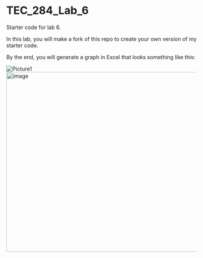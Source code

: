 # TEC_284_Lab_6
Starter code for lab 6.

In this lab, you will make a fork of this repo to create your own version of my starter code.

By the end, you will generate a graph in Excel that looks something like this:

![Picture1](https://github.com/user-attachments/assets/aa726deb-2206-4f85-95d6-e49df3beb05e)
<img width="800" height="476" alt="image" src="https://github.com/user-attachments/assets/94c23e66-7496-44a0-97fc-d6a5d3136279" />
